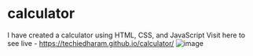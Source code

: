 # calculator
I have created a calculator using HTML, CSS, and JavaScript 
Visit here to see live  - https://techiedharam.github.io/calculator/
![image](https://github.com/techiedharam/calculator/assets/89570308/bf723db9-209e-4ff9-8b0b-415489b20eb9)
